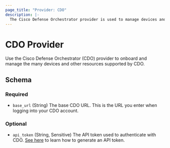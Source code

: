 ```yaml
---
page_title: "Provider: CDO"
description: |-
  The Cisco Defense Orchestrator provider is used to manage devices and other security resources on Cisco Defense Orchestrator using Terraform.
---
```


# CDO Provider

Use the Cisco Defense Orchestrator (CDO) provider to onboard and manage the many devices and other resources supported by CDO. 

<!-- schema generated by tfplugindocs -->
## Schema

### Required

- `base_url` (String) The base CDO URL. This is the URL you enter when logging into your CDO account.

### Optional

- `api_token` (String, Sensitive) The API token used to authenticate with CDO. [See here](https://docs.defenseorchestrator.com/c_api-tokens.html#!t-generatean-api-token.html) to learn how to generate an API token.